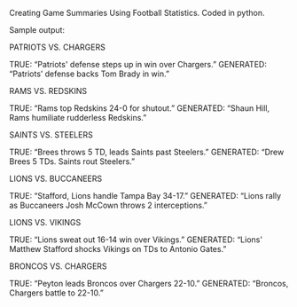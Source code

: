 Creating Game Summaries Using Football Statistics. Coded in python.

Sample output:

PATRIOTS VS. CHARGERS

TRUE: 		“Patriots' defense steps up in win over Chargers.”
GENERATED: 	“Patriots’ defense backs Tom Brady in win.”


RAMS VS. REDSKINS

TRUE:		“Rams top Redskins 24-0 for shutout.”
GENERATED:	“Shaun Hill, Rams humiliate rudderless Redskins.”


SAINTS VS. STEELERS

TRUE:		“Brees throws 5 TD, leads Saints past Steelers.”
GENERATED:	“Drew Brees 5 TDs. Saints rout Steelers.”


LIONS VS. BUCCANEERS

TRUE:		“Stafford, Lions handle Tampa Bay 34-17.”
GENERATED:	“Lions rally as Buccaneers Josh McCown throws 2 
interceptions.”


LIONS VS. VIKINGS

TRUE:		“Lions sweat out 16-14 win over Vikings.”
GENERATED:	“Lions' Matthew Stafford shocks Vikings on TDs to 
Antonio Gates.”


BRONCOS VS. CHARGERS

TRUE:		“Peyton leads Broncos over Chargers 22-10.”
GENERATED:	“Broncos, Chargers battle to 22-10.”



